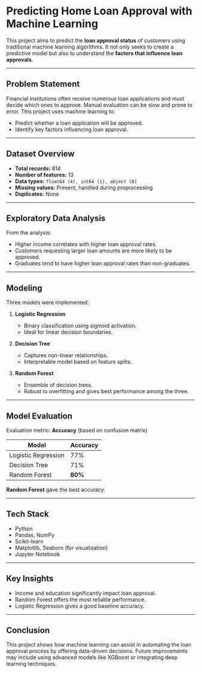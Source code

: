 #  Predicting Home Loan Approval with Machine Learning

This project aims to predict the **loan approval status** of customers using traditional machine learning algorithms. It not only seeks to create a predictive model but also to understand the **factors that influence loan approvals**.

---

##  Problem Statement

Financial institutions often receive numerous loan applications and must decide which ones to approve. Manual evaluation can be slow and prone to error. This project uses machine learning to:

- Predict whether a loan application will be approved.
- Identify key factors influencing loan approval.

---

##  Dataset Overview

- **Total records:** 614  
- **Number of features:** 13  
- **Data types:** `float64 (4), int64 (1), object (8)`  
- **Missing values:** Present, handled during preprocessing  
- **Duplicates:** None

---

##  Exploratory Data Analysis

From the analysis:
- Higher income correlates with higher loan approval rates.
- Customers requesting larger loan amounts are more likely to be approved.
- Graduates tend to have higher loan approval rates than non-graduates.

---

##  Modeling

Three models were implemented:

1. **Logistic Regression**  
   - Binary classification using sigmoid activation.
   - Ideal for linear decision boundaries.

2. **Decision Tree**  
   - Captures non-linear relationships.
   - Interpretable model based on feature splits.

3. **Random Forest**  
   - Ensemble of decision trees.
   - Robust to overfitting and gives best performance among the three.

---

##  Model Evaluation

Evaluation metric: **Accuracy** (based on confusion matrix)

| Model              | Accuracy |
|-------------------|----------|
| Logistic Regression | 77%      |
| Decision Tree       | 71%      |
| Random Forest       | **80%**  |

 **Random Forest** gave the best accuracy.

---

##  Tech Stack

- Python
- Pandas, NumPy
- Scikit-learn
- Matplotlib, Seaborn (for visualization)
- Jupyter Notebook

---

##  Key Insights

- Income and education significantly impact loan approval.
- Random Forest offers the most reliable performance.
- Logistic Regression gives a good baseline accuracy.

---

##  Conclusion

This project shows how machine learning can assist in automating the loan approval process by offering data-driven decisions. Future improvements may include using advanced models like XGBoost or integrating deep learning techniques.
